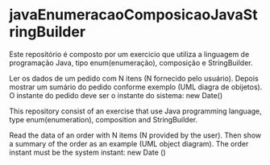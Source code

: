 # javaEnumeracaoComposicaoJavaStringBuilder
Este repositório é composto por um exercicio que utiliza a linguagem de programação Java, tipo enum(enumeração), composição e StringBuilder.

Ler os dados de um pedido com N itens (N fornecido pelo usuário). Depois mostrar um sumário do pedido conforme exemplo (UML diagra de obijetos). O instante do pedido deve ser o instante do sistema: new Date()



This repository consist of an exercise that use Java programming language, type enum(enumeration), composition and StringBuilder.

Read the data of an order with N items (N provided by the user). Then show a summary of the order as an example (UML object diagram). The order instant must be the system instant: new Date ()
